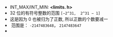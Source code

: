 - INT_MAX/INT_MIN:  **<limits. h>**
- 32 位的有符号整数的范围 `[−2^31,  2^31 − 1]`
- 这是因为 0 也被归为了正数, 所以正数的个数要减一
-  范围是： `-2147483648`， `2147483647`
- 